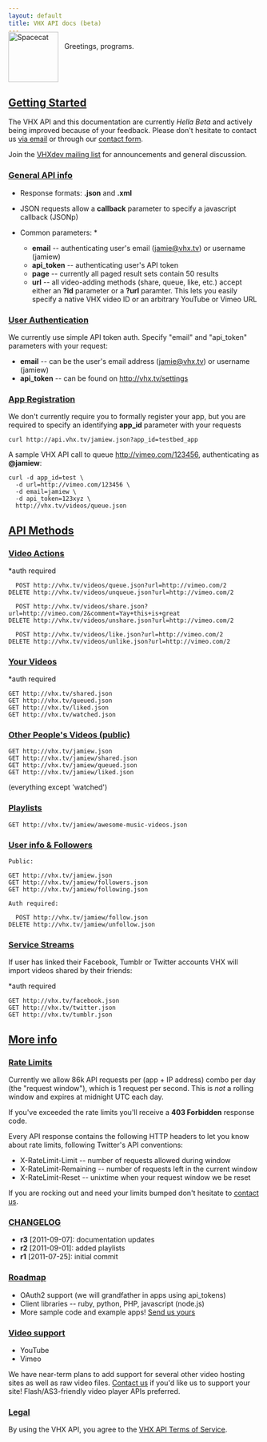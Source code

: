 ```yaml
---
layout: default
title: VHX API docs (beta)
---
```


Greetings, programs.
<img src="http://vhx.tv/images/spacecat-cropped.png" alt="Spacecat" title="Spacecat" style="float: left; height: 100px; padding-right: 12px; margin-top: -20px;" />
<br style="clear: both;" />

## [Getting Started](#getting-started)

The VHX API and this documentation are currently _Hella Beta_ and actively being improved because of your feedback. Please don't hesitate to contact us [via email](mailto:dev@vhx.tv) or through our [contact form](http://vhx.tv/feedback).

Join the [VHXdev mailing list](https://groups.google.com/group/vhx-api) for announcements and general discussion.


### [General API info](#general-api-info)

* Response formats: __.json__ and __.xml__
* JSON requests allow a __callback__ parameter to specify a javascript callback (JSONp)

* Common parameters:
  *
  * __email__ -- authenticating user's email (jamie@vhx.tv) or username (jamiew)
  * __api_token__ -- authenticating user's API token
  * __page__ -- currently all paged result sets contain 50 results
  * __url__ -- all video-adding methods (share, queue, like, etc.) accept either an __?id__ parameter or a __?url__ paramter. This lets you easily specify a native VHX video ID or an arbitrary YouTube or Vimeo URL

### [User Authentication](#user-authentication)

We currently use simple API token auth. Specify "email" and "api_token" parameters with your request:

* __email__ -- can be the user's email address (jamie@vhx.tv) or username (jamiew)
* __api_token__ -- can be found on <http://vhx.tv/settings>

### [App Registration](#app-registration)

We don't currently require you to formally register your app, but you are required to specify an identifying __app_id__ parameter with your requests

    curl http://api.vhx.tv/jamiew.json?app_id=testbed_app

A sample VHX API call to queue <http://vimeo.com/123456>, authenticating as __@jamiew__:

    curl -d app_id=test \
      -d url=http://vimeo.com/123456 \
      -d email=jamiew \
      -d api_token=123xyz \
      http://vhx.tv/videos/queue.json



## [API Methods](#api-methods)

### [Video Actions](#video-actions)

*auth required

      POST http://vhx.tv/videos/queue.json?url=http://vimeo.com/2
    DELETE http://vhx.tv/videos/unqueue.json?url=http://vimeo.com/2

      POST http://vhx.tv/videos/share.json?url=http://vimeo.com/2&comment=Yay+this+is+great
    DELETE http://vhx.tv/videos/unshare.json?url=http://vimeo.com/2

      POST http://vhx.tv/videos/like.json?url=http://vimeo.com/2
    DELETE http://vhx.tv/videos/unlike.json?url=http://vimeo.com/2

### [Your Videos](#your-videos)

*auth required

    GET http://vhx.tv/shared.json
    GET http://vhx.tv/queued.json
    GET http://vhx.tv/liked.json
    GET http://vhx.tv/watched.json

### [Other People's Videos (public)](#other-peoples-videos)

    GET http://vhx.tv/jamiew.json
    GET http://vhx.tv/jamiew/shared.json
    GET http://vhx.tv/jamiew/queued.json
    GET http://vhx.tv/jamiew/liked.json

(everything except 'watched')

### [Playlists](#playlists)

    GET http://vhx.tv/jamiew/awesome-music-videos.json

### [User info & Followers](#user-info-followers)

    Public:

    GET http://vhx.tv/jamiew.json
    GET http://vhx.tv/jamiew/followers.json
    GET http://vhx.tv/jamiew/following.json

    Auth required:

      POST http://vhx.tv/jamiew/follow.json
    DELETE http://vhx.tv/jamiew/unfollow.json


### [Service Streams](#service-streams)

If user has linked their Facebook, Tumblr or Twitter accounts VHX will import videos shared by their friends:

*auth required

    GET http://vhx.tv/facebook.json
    GET http://vhx.tv/twitter.json
    GET http://vhx.tv/tumblr.json

## [More info](#more-info)

### [Rate Limits](#rate-limits)

Currently we allow 86k API requests per (app + IP address) combo per day (the "request window"), which is 1 request per second. This is _not_ a rolling window and expires at midnight UTC each day.

If you've exceeded the rate limits you'll receive a __403 Forbidden__ response code.

Every API response contains the following HTTP headers to let you know about rate limits, following Twitter's API conventions:

- X-RateLimit-Limit -- number of requests allowed during window
- X-RateLimit-Remaining -- number of requests left in the current window
- X-RateLimit-Reset -- unixtime when your request window we be reset

If you are rocking out and need your limits bumped don't hesitate to [contact us](mailto:team@vhx.tv?subject=I+need+more+API+requests).

### [CHANGELOG](#changelog)

* __r3__ [2011-09-07]: documentation updates
* __r2__ [2011-09-01]: added playlists
* __r1__ [2011-07-25]: initial commit


### [Roadmap](#roadmap)

* OAuth2 support (we will grandfather in apps using api_tokens)
* Client libraries -- ruby, python, PHP, javascript (node.js)
* More sample code and example apps! [Send us yours](mailto:team@vhx.tv)


### [Video support](#video-support)

* YouTube
* Vimeo

We have near-term plans to add support for several other video hosting sites as well as raw video files. [Contact us](mailto:dev@vhx.tv) if you'd like us to support your site! Flash/AS3-friendly video player APIs preferred.


### [Legal](#legal)

By using the VHX API, you agree to the [VHX API Terms of Service](/tos.html).
